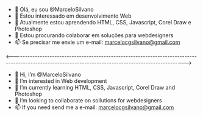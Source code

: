 - 👋 Olá, eu sou @MarceloSilvano
- 👀 Estou interessado em desenvolvimento Web
- 🌱 Atualmente estou aprendendo HTML, CSS, Javascript, Corel Draw e Photoshop
- 💞️ Estou procurando colaborar em soluções para webdesigners
- 📫 Se precisar me envie um e-mail: marcelocgsilvano@gmail.com

<---------------------------------------------------------------------------------------------------------------------------------------------------->

- 👋 Hi, I’m @MarceloSilvano
- 👀 I’m interested in Web development
- 🌱 I’m currently learning HTML, CSS, Javascript, Corel Draw and Photoshop
- 💞️ I’m looking to collaborate on sollutions for webdesigners
- 📫 If you need send me a e-mail: marcelocgsilvano@gmail.com
